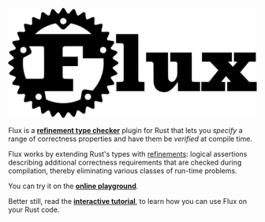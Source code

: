 <img src="img/logo-wide.svg" class="flux-logo" alt="Flux Logo">

<!-- Types bring order to code.

For example, if a variable `i:usize` then we know `i`
is a number that can be used to index a vector.
Similarly, if `v: Vec<&str>` then we can be sure that
`v` is a collection of strings which may _be_ indexed
but of course, not used _as_ an index.

However, by itself, `usize` doesn't tell us how big
or small the number and hence the programmer must
still rely on their own wits, a lot of tests, and
a dash of optimism, to ensure that all the different
bits snap together correctly at run-time. -->


Flux is a [**refinement type checker**][flux-github] plugin
for Rust that lets you *specify* a range of correctness properties
and have them be *verified* at compile time.

Flux works by extending Rust's types with [refinements][jhala-vazou]:
logical assertions describing additional correctness requirements
that are checked during compilation, thereby eliminating various
classes of run-time problems.

You can try it on the [**online playground**](https://flux.goto.ucsd.edu/).

Better still, read the [**interactive tutorial**](./01-refinements.md),
to learn how you can use Flux on your Rust code.

[jhala-vazou]: https://arxiv.org/abs/2010.07763
[flux-github]: https://github.com/flux-rs/flux/

